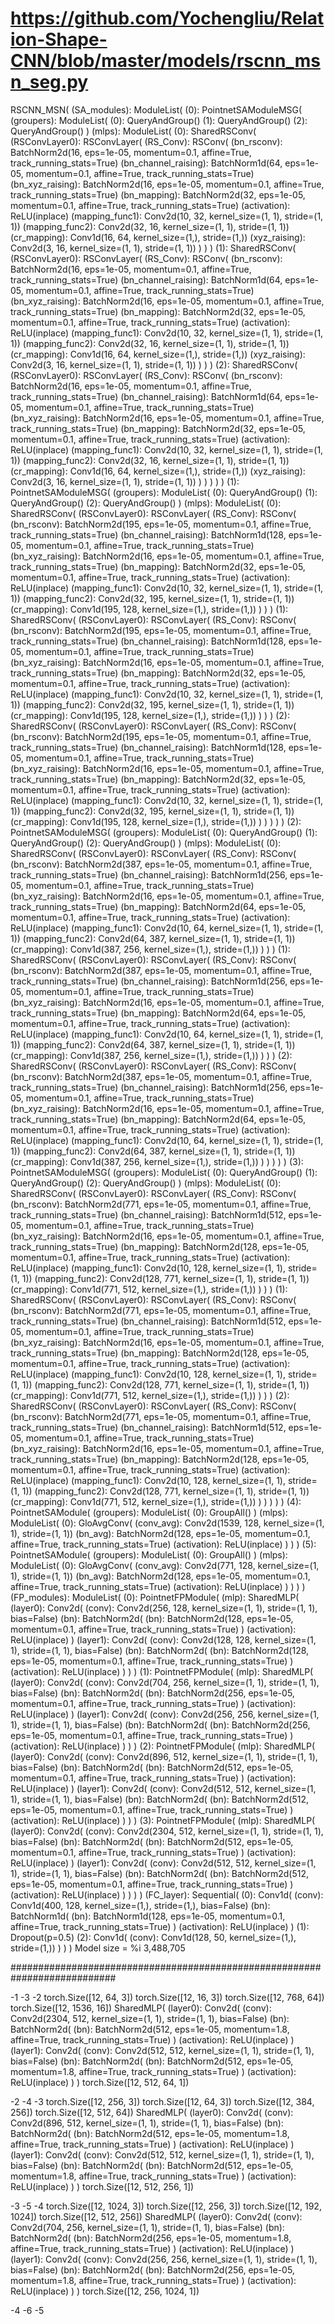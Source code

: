 # https://github.com/Yochengliu/Relation-Shape-CNN/blob/master/models/rscnn_msn_seg.py

RSCNN_MSN(
  (SA_modules): ModuleList(
    (0): PointnetSAModuleMSG(
      (groupers): ModuleList(
        (0): QueryAndGroup()
        (1): QueryAndGroup()
        (2): QueryAndGroup()
      )
      (mlps): ModuleList(
        (0): SharedRSConv(
          (RSConvLayer0): RSConvLayer(
            (RS_Conv): RSConv(
              (bn_rsconv): BatchNorm2d(16, eps=1e-05, momentum=0.1, affine=True, track_running_stats=True)
              (bn_channel_raising): BatchNorm1d(64, eps=1e-05, momentum=0.1, affine=True, track_running_stats=True)
              (bn_xyz_raising): BatchNorm2d(16, eps=1e-05, momentum=0.1, affine=True, track_running_stats=True)
              (bn_mapping): BatchNorm2d(32, eps=1e-05, momentum=0.1, affine=True, track_running_stats=True)
              (activation): ReLU(inplace)
              (mapping_func1): Conv2d(10, 32, kernel_size=(1, 1), stride=(1, 1))
              (mapping_func2): Conv2d(32, 16, kernel_size=(1, 1), stride=(1, 1))
              (cr_mapping): Conv1d(16, 64, kernel_size=(1,), stride=(1,))
              (xyz_raising): Conv2d(3, 16, kernel_size=(1, 1), stride=(1, 1))
            )
          )
        )
        (1): SharedRSConv(
          (RSConvLayer0): RSConvLayer(
            (RS_Conv): RSConv(
              (bn_rsconv): BatchNorm2d(16, eps=1e-05, momentum=0.1, affine=True, track_running_stats=True)
              (bn_channel_raising): BatchNorm1d(64, eps=1e-05, momentum=0.1, affine=True, track_running_stats=True)
              (bn_xyz_raising): BatchNorm2d(16, eps=1e-05, momentum=0.1, affine=True, track_running_stats=True)
              (bn_mapping): BatchNorm2d(32, eps=1e-05, momentum=0.1, affine=True, track_running_stats=True)
              (activation): ReLU(inplace)
              (mapping_func1): Conv2d(10, 32, kernel_size=(1, 1), stride=(1, 1))
              (mapping_func2): Conv2d(32, 16, kernel_size=(1, 1), stride=(1, 1))
              (cr_mapping): Conv1d(16, 64, kernel_size=(1,), stride=(1,))
              (xyz_raising): Conv2d(3, 16, kernel_size=(1, 1), stride=(1, 1))
            )
          )
        )
        (2): SharedRSConv(
          (RSConvLayer0): RSConvLayer(
            (RS_Conv): RSConv(
              (bn_rsconv): BatchNorm2d(16, eps=1e-05, momentum=0.1, affine=True, track_running_stats=True)
              (bn_channel_raising): BatchNorm1d(64, eps=1e-05, momentum=0.1, affine=True, track_running_stats=True)
              (bn_xyz_raising): BatchNorm2d(16, eps=1e-05, momentum=0.1, affine=True, track_running_stats=True)
              (bn_mapping): BatchNorm2d(32, eps=1e-05, momentum=0.1, affine=True, track_running_stats=True)
              (activation): ReLU(inplace)
              (mapping_func1): Conv2d(10, 32, kernel_size=(1, 1), stride=(1, 1))
              (mapping_func2): Conv2d(32, 16, kernel_size=(1, 1), stride=(1, 1))
              (cr_mapping): Conv1d(16, 64, kernel_size=(1,), stride=(1,))
              (xyz_raising): Conv2d(3, 16, kernel_size=(1, 1), stride=(1, 1))
            )
          )
        )
      )
    )
    (1): PointnetSAModuleMSG(
      (groupers): ModuleList(
        (0): QueryAndGroup()
        (1): QueryAndGroup()
        (2): QueryAndGroup()
      )
      (mlps): ModuleList(
        (0): SharedRSConv(
          (RSConvLayer0): RSConvLayer(
            (RS_Conv): RSConv(
              (bn_rsconv): BatchNorm2d(195, eps=1e-05, momentum=0.1, affine=True, track_running_stats=True)
              (bn_channel_raising): BatchNorm1d(128, eps=1e-05, momentum=0.1, affine=True, track_running_stats=True)
              (bn_xyz_raising): BatchNorm2d(16, eps=1e-05, momentum=0.1, affine=True, track_running_stats=True)
              (bn_mapping): BatchNorm2d(32, eps=1e-05, momentum=0.1, affine=True, track_running_stats=True)
              (activation): ReLU(inplace)
              (mapping_func1): Conv2d(10, 32, kernel_size=(1, 1), stride=(1, 1))
              (mapping_func2): Conv2d(32, 195, kernel_size=(1, 1), stride=(1, 1))
              (cr_mapping): Conv1d(195, 128, kernel_size=(1,), stride=(1,))
            )
          )
        )
        (1): SharedRSConv(
          (RSConvLayer0): RSConvLayer(
            (RS_Conv): RSConv(
              (bn_rsconv): BatchNorm2d(195, eps=1e-05, momentum=0.1, affine=True, track_running_stats=True)
              (bn_channel_raising): BatchNorm1d(128, eps=1e-05, momentum=0.1, affine=True, track_running_stats=True)
              (bn_xyz_raising): BatchNorm2d(16, eps=1e-05, momentum=0.1, affine=True, track_running_stats=True)
              (bn_mapping): BatchNorm2d(32, eps=1e-05, momentum=0.1, affine=True, track_running_stats=True)
              (activation): ReLU(inplace)
              (mapping_func1): Conv2d(10, 32, kernel_size=(1, 1), stride=(1, 1))
              (mapping_func2): Conv2d(32, 195, kernel_size=(1, 1), stride=(1, 1))
              (cr_mapping): Conv1d(195, 128, kernel_size=(1,), stride=(1,))
            )
          )
        )
        (2): SharedRSConv(
          (RSConvLayer0): RSConvLayer(
            (RS_Conv): RSConv(
              (bn_rsconv): BatchNorm2d(195, eps=1e-05, momentum=0.1, affine=True, track_running_stats=True)
              (bn_channel_raising): BatchNorm1d(128, eps=1e-05, momentum=0.1, affine=True, track_running_stats=True)
              (bn_xyz_raising): BatchNorm2d(16, eps=1e-05, momentum=0.1, affine=True, track_running_stats=True)
              (bn_mapping): BatchNorm2d(32, eps=1e-05, momentum=0.1, affine=True, track_running_stats=True)
              (activation): ReLU(inplace)
              (mapping_func1): Conv2d(10, 32, kernel_size=(1, 1), stride=(1, 1))
              (mapping_func2): Conv2d(32, 195, kernel_size=(1, 1), stride=(1, 1))
              (cr_mapping): Conv1d(195, 128, kernel_size=(1,), stride=(1,))
            )
          )
        )
      )
    )
    (2): PointnetSAModuleMSG(
      (groupers): ModuleList(
        (0): QueryAndGroup()
        (1): QueryAndGroup()
        (2): QueryAndGroup()
      )
      (mlps): ModuleList(
        (0): SharedRSConv(
          (RSConvLayer0): RSConvLayer(
            (RS_Conv): RSConv(
              (bn_rsconv): BatchNorm2d(387, eps=1e-05, momentum=0.1, affine=True, track_running_stats=True)
              (bn_channel_raising): BatchNorm1d(256, eps=1e-05, momentum=0.1, affine=True, track_running_stats=True)
              (bn_xyz_raising): BatchNorm2d(16, eps=1e-05, momentum=0.1, affine=True, track_running_stats=True)
              (bn_mapping): BatchNorm2d(64, eps=1e-05, momentum=0.1, affine=True, track_running_stats=True)
              (activation): ReLU(inplace)
              (mapping_func1): Conv2d(10, 64, kernel_size=(1, 1), stride=(1, 1))
              (mapping_func2): Conv2d(64, 387, kernel_size=(1, 1), stride=(1, 1))
              (cr_mapping): Conv1d(387, 256, kernel_size=(1,), stride=(1,))
            )
          )
        )
        (1): SharedRSConv(
          (RSConvLayer0): RSConvLayer(
            (RS_Conv): RSConv(
              (bn_rsconv): BatchNorm2d(387, eps=1e-05, momentum=0.1, affine=True, track_running_stats=True)
              (bn_channel_raising): BatchNorm1d(256, eps=1e-05, momentum=0.1, affine=True, track_running_stats=True)
              (bn_xyz_raising): BatchNorm2d(16, eps=1e-05, momentum=0.1, affine=True, track_running_stats=True)
              (bn_mapping): BatchNorm2d(64, eps=1e-05, momentum=0.1, affine=True, track_running_stats=True)
              (activation): ReLU(inplace)
              (mapping_func1): Conv2d(10, 64, kernel_size=(1, 1), stride=(1, 1))
              (mapping_func2): Conv2d(64, 387, kernel_size=(1, 1), stride=(1, 1))
              (cr_mapping): Conv1d(387, 256, kernel_size=(1,), stride=(1,))
            )
          )
        )
        (2): SharedRSConv(
          (RSConvLayer0): RSConvLayer(
            (RS_Conv): RSConv(
              (bn_rsconv): BatchNorm2d(387, eps=1e-05, momentum=0.1, affine=True, track_running_stats=True)
              (bn_channel_raising): BatchNorm1d(256, eps=1e-05, momentum=0.1, affine=True, track_running_stats=True)
              (bn_xyz_raising): BatchNorm2d(16, eps=1e-05, momentum=0.1, affine=True, track_running_stats=True)
              (bn_mapping): BatchNorm2d(64, eps=1e-05, momentum=0.1, affine=True, track_running_stats=True)
              (activation): ReLU(inplace)
              (mapping_func1): Conv2d(10, 64, kernel_size=(1, 1), stride=(1, 1))
              (mapping_func2): Conv2d(64, 387, kernel_size=(1, 1), stride=(1, 1))
              (cr_mapping): Conv1d(387, 256, kernel_size=(1,), stride=(1,))
            )
          )
        )
      )
    )
    (3): PointnetSAModuleMSG(
      (groupers): ModuleList(
        (0): QueryAndGroup()
        (1): QueryAndGroup()
        (2): QueryAndGroup()
      )
      (mlps): ModuleList(
        (0): SharedRSConv(
          (RSConvLayer0): RSConvLayer(
            (RS_Conv): RSConv(
              (bn_rsconv): BatchNorm2d(771, eps=1e-05, momentum=0.1, affine=True, track_running_stats=True)
              (bn_channel_raising): BatchNorm1d(512, eps=1e-05, momentum=0.1, affine=True, track_running_stats=True)
              (bn_xyz_raising): BatchNorm2d(16, eps=1e-05, momentum=0.1, affine=True, track_running_stats=True)
              (bn_mapping): BatchNorm2d(128, eps=1e-05, momentum=0.1, affine=True, track_running_stats=True)
              (activation): ReLU(inplace)
              (mapping_func1): Conv2d(10, 128, kernel_size=(1, 1), stride=(1, 1))
              (mapping_func2): Conv2d(128, 771, kernel_size=(1, 1), stride=(1, 1))
              (cr_mapping): Conv1d(771, 512, kernel_size=(1,), stride=(1,))
            )
          )
        )
        (1): SharedRSConv(
          (RSConvLayer0): RSConvLayer(
            (RS_Conv): RSConv(
              (bn_rsconv): BatchNorm2d(771, eps=1e-05, momentum=0.1, affine=True, track_running_stats=True)
              (bn_channel_raising): BatchNorm1d(512, eps=1e-05, momentum=0.1, affine=True, track_running_stats=True)
              (bn_xyz_raising): BatchNorm2d(16, eps=1e-05, momentum=0.1, affine=True, track_running_stats=True)
              (bn_mapping): BatchNorm2d(128, eps=1e-05, momentum=0.1, affine=True, track_running_stats=True)
              (activation): ReLU(inplace)
              (mapping_func1): Conv2d(10, 128, kernel_size=(1, 1), stride=(1, 1))
              (mapping_func2): Conv2d(128, 771, kernel_size=(1, 1), stride=(1, 1))
              (cr_mapping): Conv1d(771, 512, kernel_size=(1,), stride=(1,))
            )
          )
        )
        (2): SharedRSConv(
          (RSConvLayer0): RSConvLayer(
            (RS_Conv): RSConv(
              (bn_rsconv): BatchNorm2d(771, eps=1e-05, momentum=0.1, affine=True, track_running_stats=True)
              (bn_channel_raising): BatchNorm1d(512, eps=1e-05, momentum=0.1, affine=True, track_running_stats=True)
              (bn_xyz_raising): BatchNorm2d(16, eps=1e-05, momentum=0.1, affine=True, track_running_stats=True)
              (bn_mapping): BatchNorm2d(128, eps=1e-05, momentum=0.1, affine=True, track_running_stats=True)
              (activation): ReLU(inplace)
              (mapping_func1): Conv2d(10, 128, kernel_size=(1, 1), stride=(1, 1))
              (mapping_func2): Conv2d(128, 771, kernel_size=(1, 1), stride=(1, 1))
              (cr_mapping): Conv1d(771, 512, kernel_size=(1,), stride=(1,))
            )
          )
        )
      )
    )
    (4): PointnetSAModule(
      (groupers): ModuleList(
        (0): GroupAll()
      )
      (mlps): ModuleList(
        (0): GloAvgConv(
          (conv_avg): Conv2d(1539, 128, kernel_size=(1, 1), stride=(1, 1))
          (bn_avg): BatchNorm2d(128, eps=1e-05, momentum=0.1, affine=True, track_running_stats=True)
          (activation): ReLU(inplace)
        )
      )
    )
    (5): PointnetSAModule(
      (groupers): ModuleList(
        (0): GroupAll()
      )
      (mlps): ModuleList(
        (0): GloAvgConv(
          (conv_avg): Conv2d(771, 128, kernel_size=(1, 1), stride=(1, 1))
          (bn_avg): BatchNorm2d(128, eps=1e-05, momentum=0.1, affine=True, track_running_stats=True)
          (activation): ReLU(inplace)
        )
      )
    )
  )
  (FP_modules): ModuleList(
    (0): PointnetFPModule(
      (mlp): SharedMLP(
        (layer0): Conv2d(
          (conv): Conv2d(256, 128, kernel_size=(1, 1), stride=(1, 1), bias=False)
          (bn): BatchNorm2d(
            (bn): BatchNorm2d(128, eps=1e-05, momentum=0.1, affine=True, track_running_stats=True)
          )
          (activation): ReLU(inplace)
        )
        (layer1): Conv2d(
          (conv): Conv2d(128, 128, kernel_size=(1, 1), stride=(1, 1), bias=False)
          (bn): BatchNorm2d(
            (bn): BatchNorm2d(128, eps=1e-05, momentum=0.1, affine=True, track_running_stats=True)
          )
          (activation): ReLU(inplace)
        )
      )
    )
    (1): PointnetFPModule(
      (mlp): SharedMLP(
        (layer0): Conv2d(
          (conv): Conv2d(704, 256, kernel_size=(1, 1), stride=(1, 1), bias=False)
          (bn): BatchNorm2d(
            (bn): BatchNorm2d(256, eps=1e-05, momentum=0.1, affine=True, track_running_stats=True)
          )
          (activation): ReLU(inplace)
        )
        (layer1): Conv2d(
          (conv): Conv2d(256, 256, kernel_size=(1, 1), stride=(1, 1), bias=False)
          (bn): BatchNorm2d(
            (bn): BatchNorm2d(256, eps=1e-05, momentum=0.1, affine=True, track_running_stats=True)
          )
          (activation): ReLU(inplace)
        )
      )
    )
    (2): PointnetFPModule(
      (mlp): SharedMLP(
        (layer0): Conv2d(
          (conv): Conv2d(896, 512, kernel_size=(1, 1), stride=(1, 1), bias=False)
          (bn): BatchNorm2d(
            (bn): BatchNorm2d(512, eps=1e-05, momentum=0.1, affine=True, track_running_stats=True)
          )
          (activation): ReLU(inplace)
        )
        (layer1): Conv2d(
          (conv): Conv2d(512, 512, kernel_size=(1, 1), stride=(1, 1), bias=False)
          (bn): BatchNorm2d(
            (bn): BatchNorm2d(512, eps=1e-05, momentum=0.1, affine=True, track_running_stats=True)
          )
          (activation): ReLU(inplace)
        )
      )
    )
    (3): PointnetFPModule(
      (mlp): SharedMLP(
        (layer0): Conv2d(
          (conv): Conv2d(2304, 512, kernel_size=(1, 1), stride=(1, 1), bias=False)
          (bn): BatchNorm2d(
            (bn): BatchNorm2d(512, eps=1e-05, momentum=0.1, affine=True, track_running_stats=True)
          )
          (activation): ReLU(inplace)
        )
        (layer1): Conv2d(
          (conv): Conv2d(512, 512, kernel_size=(1, 1), stride=(1, 1), bias=False)
          (bn): BatchNorm2d(
            (bn): BatchNorm2d(512, eps=1e-05, momentum=0.1, affine=True, track_running_stats=True)
          )
          (activation): ReLU(inplace)
        )
      )
    )
  )
  (FC_layer): Sequential(
    (0): Conv1d(
      (conv): Conv1d(400, 128, kernel_size=(1,), stride=(1,), bias=False)
      (bn): BatchNorm1d(
        (bn): BatchNorm1d(128, eps=1e-05, momentum=0.1, affine=True, track_running_stats=True)
      )
      (activation): ReLU(inplace)
    )
    (1): Dropout(p=0.5)
    (2): Conv1d(
      (conv): Conv1d(128, 50, kernel_size=(1,), stride=(1,))
    )
  )
)
Model size = %i 3,488,705

###########################################################################

-1 -3 -2
torch.Size([12, 64, 3]) torch.Size([12, 16, 3]) torch.Size([12, 768, 64]) torch.Size([12, 1536, 16]) SharedMLP(
  (layer0): Conv2d(
    (conv): Conv2d(2304, 512, kernel_size=(1, 1), stride=(1, 1), bias=False)
    (bn): BatchNorm2d(
      (bn): BatchNorm2d(512, eps=1e-05, momentum=1.8, affine=True, track_running_stats=True)
    )
    (activation): ReLU(inplace)
  )
  (layer1): Conv2d(
    (conv): Conv2d(512, 512, kernel_size=(1, 1), stride=(1, 1), bias=False)
    (bn): BatchNorm2d(
      (bn): BatchNorm2d(512, eps=1e-05, momentum=1.8, affine=True, track_running_stats=True)
    )
    (activation): ReLU(inplace)
  )
)
torch.Size([12, 512, 64, 1])



-2 -4 -3
torch.Size([12, 256, 3]) torch.Size([12, 64, 3]) torch.Size([12, 384, 256]) torch.Size([12, 512, 64]) SharedMLP(
  (layer0): Conv2d(
    (conv): Conv2d(896, 512, kernel_size=(1, 1), stride=(1, 1), bias=False)
    (bn): BatchNorm2d(
      (bn): BatchNorm2d(512, eps=1e-05, momentum=1.8, affine=True, track_running_stats=True)
    )
    (activation): ReLU(inplace)
  )
  (layer1): Conv2d(
    (conv): Conv2d(512, 512, kernel_size=(1, 1), stride=(1, 1), bias=False)
    (bn): BatchNorm2d(
      (bn): BatchNorm2d(512, eps=1e-05, momentum=1.8, affine=True, track_running_stats=True)
    )
    (activation): ReLU(inplace)
  )
)
torch.Size([12, 512, 256, 1])



-3 -5 -4
torch.Size([12, 1024, 3]) torch.Size([12, 256, 3]) torch.Size([12, 192, 1024]) torch.Size([12, 512, 256]) SharedMLP(
  (layer0): Conv2d(
    (conv): Conv2d(704, 256, kernel_size=(1, 1), stride=(1, 1), bias=False)
    (bn): BatchNorm2d(
      (bn): BatchNorm2d(256, eps=1e-05, momentum=1.8, affine=True, track_running_stats=True)
    )
    (activation): ReLU(inplace)
  )
  (layer1): Conv2d(
    (conv): Conv2d(256, 256, kernel_size=(1, 1), stride=(1, 1), bias=False)
    (bn): BatchNorm2d(
      (bn): BatchNorm2d(256, eps=1e-05, momentum=1.8, affine=True, track_running_stats=True)
    )
    (activation): ReLU(inplace)
  )
)
torch.Size([12, 256, 1024, 1])



-4 -6 -5
